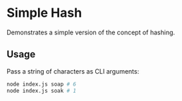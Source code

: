 # Simple Hash

Demonstrates a simple version of the concept of hashing.

## Usage

Pass a string of characters as CLI arguments:

```bash
node index.js soap # 6
node index.js soak # 1
```
